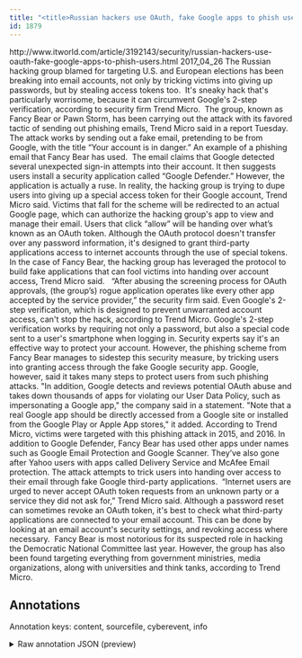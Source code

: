 ```yaml
---
title: "<title>Russian hackers use OAuth, fake Google apps to phish users | ITworld</title>"
id: 1879
---
```


<title>Russian hackers use OAuth, fake Google apps to phish users | ITworld</title>
<source> http://www.itworld.com/article/3192143/security/russian-hackers-use-oauth-fake-google-apps-to-phish-users.html </source>
<date> 2017_04_26 </date>
<text>
The Russian hacking group blamed for targeting U.S. and European elections has been breaking into email accounts, not only by tricking victims into giving up passwords, but by stealing access tokens too. 
It's sneaky hack that's particularly worrisome, because it can circumvent Google's 2-step verification, according to security firm Trend Micro. 
The group, known as Fancy Bear or Pawn Storm, has been carrying out the attack with its favored tactic of sending out phishing emails, Trend Micro said in a report Tuesday. 
The attack works by sending out a fake email, pretending to be from Google, with the title “Your account is in danger.”
An example of a phishing email that Fancy Bear has used. 
The email claims that Google detected several unexpected sign-in attempts into their account. It then suggests users install a security application called “Google Defender.”
However, the application is actually a ruse. In reality, the hacking group is trying to dupe users into giving up a special access token for their Google account, Trend Micro said.
Victims that fall for the scheme will be redirected to an actual Google page, which can authorize the hacking group's app to view and manage their email. Users that click “allow” will be handing over what’s known as an OAuth token.
Although the OAuth protocol doesn't transfer over any password information, it's designed to grant third-party applications access to internet accounts through the use of special tokens. 
In the case of Fancy Bear, the hacking group has leveraged the protocol to build fake applications that can fool victims into handing over account access, Trend Micro said.  
“After abusing the screening process for OAuth approvals, (the group’s) rogue application operates like every other app accepted by the service provider,” the security firm said.
Even Google's 2-step verification, which is designed to prevent unwarranted account access, can't stop the hack, according to Trend Micro.
Google's 2-step verification works by requiring not only a password, but also a special code sent to a user's smartphone when logging in. Security experts say it's an effective way to protect your account.
However, the phishing scheme from Fancy Bear manages to sidestep this security measure, by tricking users into granting access through the fake Google security app.
Google, however, said it takes many steps to protect users from such phishing attacks.
"In addition, Google detects and reviews potential OAuth abuse and takes down thousands of apps for violating our User Data Policy, such as impersonating a Google app," the company said in a statement.
"Note that a real Google app should be directly accessed from a Google site or installed from the Google Play or Apple App stores," it added.
According to Trend Micro, victims were targeted with this phishing attack in 2015, and 2016. In addition to Google Defender, Fancy Bear has used other apps under names such as Google Email Protection and Google Scanner. They’ve also gone after Yahoo users with apps called Delivery Service and McAfee Email protection.
The attack attempts to trick users into handing over access to their email through fake Google third-party applications. 
“Internet users are urged to never accept OAuth token requests from an unknown party or a service they did not ask for,” Trend Micro said.
Although a password reset can sometimes revoke an OAuth token, it's best to check what third-party applications are connected to your email account. This can be done by looking at an email account's security settings, and revoking access where necessary. 
Fancy Bear is most notorious for its suspected role in hacking the Democratic National Committee last year. However, the group has also been found targeting everything from government ministries, media organizations, along with universities and think tanks, according to Trend Micro.
</text>



## Annotations

Annotation keys: content, sourcefile, cyberevent, info

<details>
<summary>Raw annotation JSON (preview)</summary>

```json
{
  "content": "The Russian hacking group blamed for targeting U.S. and European elections has been breaking into email accounts, not only by tricking victims into giving up passwords, but by stealing access tokens too.\u00a0 It's sneaky hack that's particularly worrisome, because it can circumvent Google's 2-step verification, according to security firm Trend Micro.\u00a0 The group, known as Fancy Bear or Pawn Storm, has been carrying out the attack with its\u00a0favored tactic of sending out phishing emails, Trend Micro said in a report Tuesday.\u00a0 The attack works by sending out a fake email, pretending to be from Google, with the title \u201cYour account is in danger.\u201d An example of a phishing email that Fancy Bear has used.\u00a0 The email claims that Google detected several unexpected sign-in attempts into their account. It then suggests users install a security application called \u201cGoogle Defender.\u201d However, the application is actually a ruse. In reality, the hacking group is trying to dupe users into giving up a special access token for their Google account, Trend Micro said. Victims that fall for the scheme will be redirected to an actual Google page, which can authorize the hacking group's app to view and manage their email.\u00a0Users that click \u201callow\u201d will be handing over what\u2019s known as an OAuth token. Although the OAuth protocol doesn't transfer over any password information, it's designed to grant third-party applications access to internet accounts through the use of special tokens.\u00a0 In the case of Fancy Bear, the hacking group has leveraged the protocol to build fake applications that can fool victims into handing over account access, Trend Micro said. \u00a0 \u201cAfter abusing the screening process for OAuth approvals, (the group\u2019s) rogue application operates like every other app accepted by the service provider,\u201d the security firm said. Even Google's 2-step verification, which is designed to prevent unwarranted account access, can't stop the hack, according to Trend Micro. Google's 2-step verification works by requiring not only a password, but also a special code sent to a user's smartphone when logging in. Security experts say it's an effective way to protect your account. However, the phishing scheme from Fancy Bear manages to sidestep this security measure, by tricking users into granting access through the fake Google security app. Google, however, said it takes many steps to protect users from such phishing attacks. \"In addition, Google detects and reviews potential OAuth abuse and takes down thousands of apps for violating our User Data Policy, such as impersonating a Google app,\" the company said in a statement. \"Note that a real Google app should be directly accessed from a Google site or installed from the Google Play or Apple App stores,\" it added. According to Trend Micro, victims were targeted with this phishing attack in 2015, and 2016. In addition to Google Defender, Fancy Bear has used other apps under names such as Google Email Protection and Google Scanner. They\u2019ve also gone after Yahoo users with apps called Delivery Service and McAfee Email protection. The attack attempts to trick users into handing over access to their email through fake Google third-party applications.\u00a0 \u201cInternet users are urged to never accept OAuth token requests from an unknown party or a service they did not ask for,\u201d Trend Micro said. Although a password reset can sometimes revoke an OAuth token, it's best to check what third-party applications are connected to your email account. This can be done by looking at an email account's security settings, and revoking access where necessary.\u00a0 Fancy Bear is most notorious for its suspected role\u00a0in hacking the Democratic National Committee last year. However, the group has also been found targeting everything from government ministries, media organizations, along with universities and think t
```
</details>
